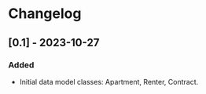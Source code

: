 # Changelog

## [0.1] - 2023-10-27

### Added
-   Initial data model classes: Apartment, Renter, Contract.